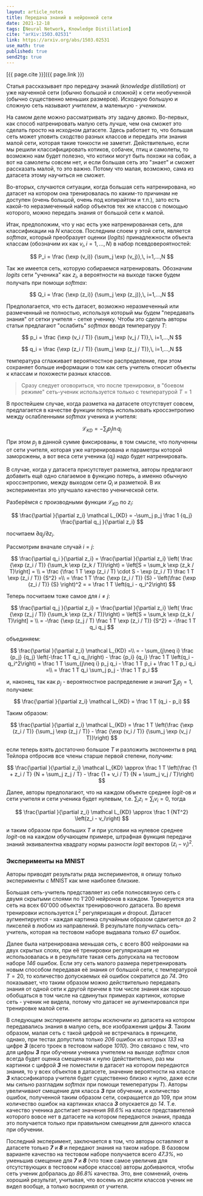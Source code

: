 ```yaml
---
layout: article_notes
title: Передача знаний в нейронной сети
date: 2021-12-18
tags: [Neural Network, Knowledge Distillation]
cite: "arXiv:1503.02531"
link: https://arxiv.org/abs/1503.02531
use_math: true
published: true
send2tg: true
---
```

[{{ page.cite }}]({{ page.link }})

Статья рассказывает про передачу знаний (*knowledge distillation*) от уже наученной сети (обычно большой и сложной) к сети необученной (обычно
существенно меньших размеров). Исходную большую и сложную сеть называют *учителем*, а маленькую - *учеником*. 

На самом деле можно рассматривать эту задачу двояко. Во-первых, как способ натренировать малую сеть лучше, чем она сможет это сделать просто на
исходном датасете. Здесь работает то, что большая сеть может уловить сходство разных классов и передать эти знания малой сети, которая такие тонкости
не заметит. Действительно, если мы решили классифицировать котиков, собачек, птиц и самолеты, то возможно нам будет полезно, что котики могут быть
похожи на собак, а вот на самолеты совсем нет, и если большая сеть это "знает" и сможет рассказать малой, то это важно. Потому что малая, возможно,
сама из датасета этому научиться не сможет.

Во-вторых, случаются ситуации, когда большая сеть натренирована, но датасет на котором она тренировалась по каким-то причинам не доступен (очень
большой, очень под копирайтом и т.п.), зато есть какой-то неразмеченный набор объектов тех же классов с помощью которого, можно передать знания
от большой сети к малой.

<!--more-->

Итак, предположим, что у нас есть уже натренированная сеть, для классификации на $N$ классов. Последним слоем у этой сети, является *softmax*, который
преобразует оценки (*logits*) принадлежности объекта классам (обозначим их как $v_i,\, i=1,...,N$) в набор псевдовероятностей:

$$
P_i = \frac {\exp (v_i)} {\sum_j \exp (v_j)},\, i=1,...,N
$$

Так же имеется сеть, которую собираемся натренировать. Обозначим *logits* сети "ученика" как $z_i$, а вероятности на выходе также будем получать при
помощи *softmax*:

$$
Q_i = \frac {\exp (z_i)} {\sum_j \exp (z_j)},\, i=1,...,N
$$

Предполагается, что есть датасет, возможно неразмеченный или размеченный не полностью, используя который мы будем "передавать знания" от сетки
учителя - сетке ученику. Чтобы это сделать авторы статьи предлагают "ослабить" *softmax* вводя температуру $T$:

$$
p_i = \frac {\exp (v_i / T)} {\sum_j \exp (v_j / T)},\, i=1,...,N
$$

$$
q_i = \frac {\exp (z_i / T)} {\sum_j \exp (z_j / T)},\, i=1,...,N
$$

температура сглаживает вероятностное распределение, при этом сохраняет больше информации о том как сеть учитель относит объекты к классам и похожести
разных классов.

> Сразу следует оговориться, что после тренировки, в "боевом режиме" сеть-ученик используется только с температурой $T = 1$

В простейшем случае, когда разметка на датасете отсутствует совсем, предлагается в качестве функции потерь использовать кроссэнтропию между
ослабленными *softmax* ученика и учителя:

$$
\mathcal L_{KD} = -\sum_j p_j \ln q_j 
$$

При этом $p_j$ в данной сумме фиксированы, в том смысле, что полученны от сети учителя, которая уже натренирована и параметры которой заморожены, а
вот веса сети ученика ($q_j$) надо будет натренировать.

В случае, когда у датасета присутствует разметка, авторы предлагают добавить ещё одно слагаемое в функцию потерь, а именно обычную кроссэнтропию,
между выходом сети $Q_i$ и разметкой. В их экспериментах это улучшало качество ученической сети.

Разберёмся с производными функции $\mathcal L_{KD}$ по $z_i$:

$$
\frac{\partial }{\partial z_i} \mathcal L_{KD} = -\sum_j p_j \frac 1 {q_j} \frac{\partial q_j }{\partial z_i}
$$

посчитаем $\partial q_j / \partial z_i$.

Рассмотрим вначале случай $i = j$:

$$
\frac{\partial q_i }{\partial z_i} = \frac{\partial }{\partial z_i} \left( \frac {\exp (z_i / T)} {\sum_k \exp (z_k / T)}\right) =
\left[S = \sum_k \exp (z_k / T)\right] = \\
= \frac {\frac 1 T \exp (z_i / T) \cdot S - \exp (z_i / T) \frac 1 T \exp (z_i / T)} {S^2} =\\
= \frac 1 T \frac {\exp (z_i / T)} {S} - \left(\frac {\exp (z_i / T)} {S} \right)^2 =
= \frac 1 T \left(q_i - q_i^2\right)
$$

Теперь посчитаем тоже самое для $i \neq j$:

$$
\frac{\partial q_j }{\partial z_i} = \frac{\partial }{\partial z_i} \left( \frac {\exp (z_j / T)} {\sum_k \exp (z_k / T)}\right) =
\left[S = \sum_k \exp (z_k / T)\right] = \\
= -\frac {\exp (z_j / T) \frac 1 T \exp (z_i / T)} {S^2} = -\frac 1 T q_i q_j
$$

объединяем:

$$
\frac{\partial }{\partial z_i} \mathcal L_{KD} =\\
= - \sum_{j\neq i} \frac {p_j} {q_j} \left(-\frac 1 T q_i q_j\right) - \frac {p_i} {q_i} \frac 1 T \left(q_i - q_i^2\right) =
\frac 1 T \sum_{j\neq i} p_j q_i - \frac 1 T p_i + \frac 1 T p_i q_i =\\
= \frac 1 T q_i \sum_j p_j  - \frac 1 T p_i
$$

и, наконец, так как $p_j$ - вероятностное распределение и значит $\sum_j p_j = 1$, получаем:

$$
\frac{\partial }{\partial z_i} \mathcal L_{KD} = \frac 1 T (q_i - p_i)
$$

Таким образом:

$$
\frac{\partial }{\partial z_i} \mathcal L_{KD} = \frac 1 T \left(\frac {\exp (z_i / T)} {\sum_j \exp (z_j / T)} - \frac {\exp (v_i / T)} {\sum_j \exp (v_j / T)}\right)
$$

если теперь взять достаточно большое $T$ и разложить экспоненты в ряд Тейлора отбросив все члены старше первой степени, получим:

$$
\frac{\partial }{\partial z_i} \mathcal L_{KD} \approx \frac 1 T \left(\frac {1 + z_i / T} {N + \sum_j z_j / T} - \frac {1 + v_i / T} {N + \sum_j v_j / T}\right)
$$

Далее, авторы предполагают, что на каждом объекте среднее *logit*-ов и сети учителя и сети ученика будет нулевым, т.е. $\sum_i z_i = \sum_i v_i = 0$,
тогда 

$$
\frac{\partial }{\partial z_i} \mathcal L_{KD} \approx \frac 1 {NT^2} \left(z_i - v_i\right)
$$

и таким образом при больших $T$ и при условии на нулевое среднее *logit*-ов на каждом обучающем примере, штрафная функция передачи знаний эквивалентна
квадрату нормы разности *logit* векторов $(z_i - v_i)^2$.

### Эксперименты на MNIST

Авторы приводят результаты ряда экспериментов, я опишу только эксперименты с MNIST как мне наиболее близкие.

Большая сеть-учитель представляет из себя полносвязную сеть с двумя скрытыми слоями по 1'200 нейронов в каждом. Тренируется эта сеть на всех 60'000
объектах тренировочного датасета. Во время тренировки используется $L^2$ регуляризация и dropout. Датасет аугментируется - каждая картинка случайным
образом сдвигается до 2 пикселей в любом из направлений. В результате получилась сеть-учитель, которая на тестовом наборе выдавала только *67* ошибок.

Далее была натренирована меньшая сеть, с всего 800 нейронами на двух скрытых слоях, при её тренировки регуляризация не использовалась и в результате
такая сеть допускала на тестовом наборе *146* ошибок. Если эту сеть малого размера перетренировать новым способом передавая её знания от большой сети,
с температурой $T=20$, то количество допускаемых ей ошибок сократится до *74*. Это показывает, что таким образом можно действительно передавать знания
от одной сети к другой причем в том числе знания как хорошо обобщаться в том числе на сдвинутых примерах картинок, которые сеть - ученик не видела,
потому что датасет не аугментировался при тренировке малой сети.

В следующем эксперименте авторы исключили из датасета на котором передавались знания в малую сеть, все изображения цифры _**3**_. Таким образом, малая
сеть с такой цифрой не встречалась в принципе, однако, при тестах допустила только *206* ошибок из которых *133* на цифре _**3**_ (всего троек в
тестовом наборе *1010*). Это связано с тем, что для цифры _**3**_ при обучении ученика учителем на выходе *softmax* слоя всегда будет оценка смещенная
к нулю (действительно, раз мы картинки с цифрой _**3**_ не поместили в датасет на котором передаются знания, то у всех объектов в датасете, значение
вероятности на классе _**3**_ классификатора учителя будет существенно близко к нулю, даже если мы сильно разгладим *softmax* при помощи темепературы
$T$). Авторы увеличивают смещение для класса _**3**_ при обучении, и количество ошибок, полученной таким образом сети, сокращается до 109, при этом
количество ошибок на картинках класса _**3**_ опускается до *14*. Т.е. качество ученика достигает значения *98.6%* на классе представителей которого
вовсе нет в датасете на котором передаются знания, правда это получается только при правильном смещении для данного класса при обучении.

Последний эксперимент, заключается в том, что авторы оставляют в датасете только _**7**_ и _**8**_ и передают знания на таком наборе. В базовом
варианте качество на тестовом наборе получается всего *47.3%*, но уменьшив смещение для _**7**_ и _**8**_ (что тоже самое увеличив для отсутствующих в
тестовом наборе классов) авторы добиваются, чтобы сеть ученик добралась до *86.8%* качества. Это, вне сомнений, очень хороший результат, учитывая, что
восемь из десяти классов ученик не видел вообще, а только воспринял от учителя.
